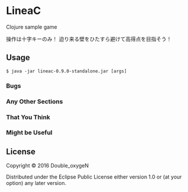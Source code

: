 # LineaC

Clojure sample game

操作は十字キーのみ！
迫り来る壁をひたすら避けて高得点を目指そう！

## Usage

    $ java -jar lineac-0.9.0-standalone.jar [args]

### Bugs

### Any Other Sections
### That You Think
### Might be Useful

## License

Copyright © 2016 Double_oxygeN

Distributed under the Eclipse Public License either version 1.0 or (at
your option) any later version.
